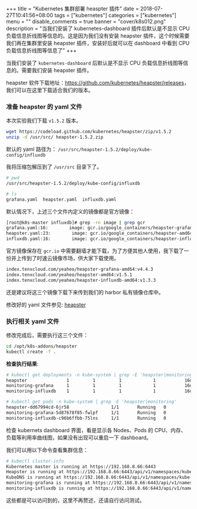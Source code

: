 +++
title = "Kubernetes 集群部署 heaspter 插件"
date = 2018-07-27T10:41:56+08:00
tags = ["kubernetes"]
categories = ["kubernetes"]
menu = ""
disable_comments = true
banner = "cover/k8s012.png"
description = "当我们安装了 kubernetes-dashboard 插件后默认是不显示 CPU 负载信息折线图等信息的。这是因为我们没有安装 heapster 插件，这个时候需要我们再在集群里安装 heapster 插件，安装好后就可以在 dashboard 中看到 CPU 负载信息折线图等信息了"
+++

当我们安装了 `kubernetes-dashboard` 后默认是不显示 CPU 负载信息折线图等信息的。需要我们安装 heapster 插件。

heapster 软件下载地址：<https://github.com/kubernetes/heapster/releases>，我们可以在这里下载适合我们的版本。

### 准备 heapster 的 yaml 文件
本次实验我们下载 `v1.5.2` 版本。

```bash
wget https://codeload.github.com/kubernetes/heapster/zip/v1.5.2
unzip -d /usr/src/ heapster-1.5.2.zip
```
默认的 yaml 路径为： `/usr/src/heapster-1.5.2/deploy/kube-config/influxdb`

我将压缩包解压到了 `/usr/src` 目录下了。

```bash
# pwd
/usr/src/heapster-1.5.2/deploy/kube-config/influxdb

# ls
grafana.yaml  heapster.yaml  influxdb.yaml
```
默认情况下，上述三个文件内定义的镜像都是官方镜像：

```bash
[root@k8s-master influxdb]# grep -rn image | grep gcr
grafana.yaml:16:        image: gcr.io/google_containers/heapster-grafana-amd64:v4.4.3
heapster.yaml:23:        image: gcr.io/google_containers/heapster-amd64:v1.5.1
influxdb.yaml:16:        image: gcr.io/google_containers/heapster-influxdb-amd64:v1.3.3
```
官方镜像保存在 `gcr.io` 中需要翻墙才能下载，为了方便其他人使用，我下载了一份并上传到了时速云镜像市场，供大家下载使用。

```bash
index.tenxcloud.com/yeaheo/heapster-grafana-amd64:v4.4.3
index.tenxcloud.com/yeaheo/heapster-amd64:v1.5.1
index.tenxcloud.com/yeaheo/heapster-influxdb-amd64:v1.3.3
```
还是建议将这三个镜像下载下来传到我们的 harbor 私有镜像仓库中。

修改好的 yaml 文件参见: [heapster](https://github.com/yeaheo/kubernetes-manifests/tree/master/addons/heaspter)

### 执行相关 yaml 文件
修改完成后，需要执行这三个文件：

```bash
cd /opt/k8s-addons/heapster
kubectl create -f .
```
**检查执行结果**:

```bash
# kubectl get deployments -n kube-system | grep -E 'heapster|monitoring'
heapster               1         1         1            1           16d
monitoring-grafana     1         1         1            1           16d
monitoring-influxdb    1         1         1            1           16d

# kubectl get pods -n kube-system | grep -E 'heapster|monitoring'
heapster-dd67994cd-6jr58                1/1       Running   0          16d
monitoring-grafana-5d87678f85-fwlpf     1/1       Running   0          16d
monitoring-influxdb-c96b6ffbb-75lns     1/1       Running   0          16d
```
检查 kubernets dashboard 界面，看是显示各 Nodes、Pods 的 CPU、内存、负载等利用率曲线图，如果没有出现可以重启一下 dashboard。

我们可以用以下命令查看集群信息：

```bash
# kubectl cluster-info 
Kubernetes master is running at https://192.168.8.66:6443
Heapster is running at https://192.168.8.66:6443/api/v1/namespaces/kube-system/services/heapster/proxy
KubeDNS is running at https://192.168.8.66:6443/api/v1/namespaces/kube-system/services/kube-dns:dns/proxy
monitoring-grafana is running at https://192.168.8.66:6443/api/v1/namespaces/kube-system/services/monitoring-grafana/proxy
monitoring-influxdb is running at https://192.168.8.66:6443/api/v1/namespaces/kube-system/services/monitoring-influxdb/proxy
```
这些都是可以访问到的，这里不再赘述，还请自行访问测试。